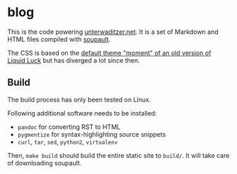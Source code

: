 # blog

This is the code powering [unterwaditzer.net](https://unterwaditzer.net/). It
is a set of Markdown and HTML files compiled with [soupault](https://soupault.app/).

The CSS is based on the [default theme "moment" of an old version of Liquid Luck](https://github.com/avelino/liquidluck/tree/master/liquidluck/_themes/default) but has diverged a lot since then.

## Build

The build process has only been tested on Linux.

Following additional software needs to be installed:

* `pandoc` for converting RST to HTML
* `pygmentize` for syntax-highlighting source snippets
* `curl`, `tar`, `sed`, `python2`, `virtualenv`

Then, `make build` should build the entire static site to `build/`. It will take care of downloading soupault.
